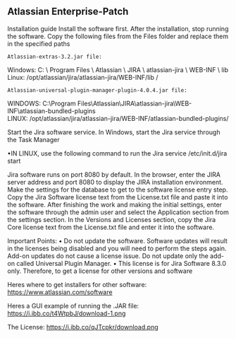 ## Atlassian Enterprise-Patch

Installation guide
Install the software first. After the installation, stop running the software.
Copy the following files from the Files folder and replace them in the specified paths
	
	Atlassian-extras-3.2.jar file:
Windows: C: \ Program Files \ Atlassian \ JIRA \ atlassian-jira \ WEB-INF \ lib \
Linux: /opt/atlassian/jira/atlassian-jira/WEB-INF/lib /

	Atlassian-universal-plugin-manager-plugin-4.0.4.jar file:
WINDOWS: C:\Program Files\Atlassian\JIRA\atlassian-jira\WEB-INF\atlassian-bundled-plugins\
LINUX: /opt/atlassian/jira/atlassian-jira/WEB-INF/atlassian-bundled-plugins/

Start the Jira software service.
In Windows, start the Jira service through the Task Manager

•IN LINUX, use the following command to run the Jira service
/etc/init.d/jira start


Jira software runs on port 8080 by default. In the browser, enter the JIRA server address and port 8080 to display the JIRA installation environment.
Make the settings for the database to get to the software license entry step.
Copy the Jira Software license text from the License.txt file and paste it into the software.
After finishing the work and making the initial settings, enter the software through the admin user and select the Application section from the settings section.
In the Versions and Licenses section, copy the Jira Core license text from the License.txt file and enter it into the software.

Important Points:
• Do not update the software. Software updates will result in the licenses being disabled and you will need to perform the steps again.
Add-on updates do not cause a license issue. Do not update only the add-on‌ called Universal Plugin Manager.
• This license is for Jira Software 8.3.0 only. Therefore, to get a license for other versions and software


Heres where to get installers for other software:
https://www.atlassian.com/software



Heres a GUI example of running the .JAR file:
https://i.ibb.co/t4WtpbJ/download-1.png

The License:
https://i.ibb.co/qJTcpkr/download.png


